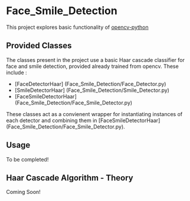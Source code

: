 # Face_Smile_Detection

This project explores basic functionality of <a href = "https://github.com/opencv/opencv-python"> opencv-python </a>

## Provided Classes 

The classes present in the project use a basic Haar cascade classifier for face and smile detection, provided already trained from opencv. These include : 

*  [FaceDetectorHaar] (Face_Smile_Detection/Face_Detector.py)
*  [SmileDetectorHaar] (Face_Smile_Detection/Smile_Detector.py)
*  [FaceSmileDetectorHaar] (Face_Smile_Detection/Face_Smile_Detector.py)

These classes act as a convienent wrapper for instantiating instances of each detector and combining them in [FaceSmileDetectorHaar] (Face_Smile_Detection/Face_Smile_Detector.py). 

## Usage

To be completed!

## Haar Cascade Algorithm - Theory

Coming Soon!

